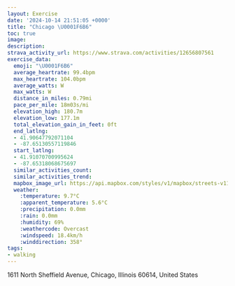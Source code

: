 ```yaml
---
layout: Exercise
date: '2024-10-14 21:51:05 +0000'
title: "Chicago \U0001F6B6"
toc: true
image:
description:
strava_activity_url: https://www.strava.com/activities/12656807561
exercise_data:
  emoji: "\U0001F6B6"
  average_heartrate: 99.4bpm
  max_heartrate: 104.0bpm
  average_watts: W
  max_watts: W
  distance_in_miles: 0.79mi
  pace_per_mile: 18m03s/mi
  elevation_high: 180.7m
  elevation_low: 177.1m
  total_elevation_gain_in_feet: 0ft
  end_latlng:
  - 41.90647792071104
  - -87.65130557119846
  start_latlng:
  - 41.91070700995624
  - -87.65318068675697
  similar_activities_count:
  similar_activities_trend:
  mapbox_image_url: https://api.mapbox.com/styles/v1/mapbox/streets-v11/static/path-5+787af2-1.0(ilx~Fru~uOhDsC),pin-s-s+e5b22e(-87.6529,41.90933),pin-s-f+89ae00(-87.65216000000001,41.90848)/auto/800x800?access_token=pk.eyJ1Ijoiam9zaGJlY2ttYW4iLCJhIjoiY205eWR2aDd1MWZ6djJrbXc4a3M0bWZleiJ9.XiG9OWkNcZk2QzjJbxLB4A
  weather:
    :temperature: 9.7°C
    :apparent_temperature: 5.6°C
    :precipitation: 0.0mm
    :rain: 0.0mm
    :humidity: 69%
    :weathercode: Overcast
    :windspeed: 18.4km/h
    :winddirection: 358°
tags:
- walking
---
```

1611 North Sheffield Avenue, Chicago, Illinois 60614, United States
